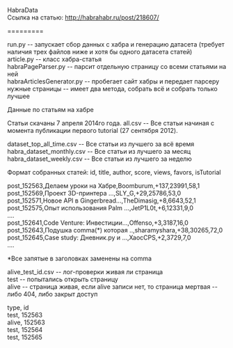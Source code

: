 HabraData  
Ссылка на статью:
http://habrahabr.ru/post/218607/  

=========

run.py -- запускает сбор данных с хабра и генерацию датасета (требует наличия трех файлов ниже и хотя бы одного датасета статей)  
article.py -- класс хабра-статья  
habraPageParser.py -- парсит отдельную страницу со всеми статьями на ней  
habraArticlesGenerator.py -- пробегает сайт хабры и передает парсеру нужные страницы -- имеет два метода, собрать всё и собрать только лучшее

Данные по статьям на хабре

Статьи скачаны 7 апреля 2014го года.
all.csv -- Все статьи начиная с  момента публикации первого tutorial (27 сентября 2012).

dataset_top_all_time.csv  -- Все статьи из лучшего за всё время  
habra_dataset_monthly.csv -- Все статьи из лучшего за месяц  
habra_dataset_weekly.csv  -- Все статьи из лучшего за неделю

Формат собранных статей:
id, title, author, score, views, favors, isTutorial

post_152563,Делаем уроки на Хабре,Boomburum,+137,23991,58,1  
post_152569,Проект 3D-принтера ...,SLY_G,+29,25786,53,0  
post_152571,Новое API в Gingerbread...,TheDimasig,+8,6643,52,1  
post_152575,Опыт использования Palm ...,JetP1L0t,+6,12331,9,0  
....  
post_152641,Code Venture: Инвестиции...,Offenso,+3,3187,16,0  
post_152643,Подушка comma(*)  которая ..,sharamyshara,+38,30265,72,0  
post_152645,Case study: Дневник.ру и ...,XaocCPS,+2,3729,7,0  
....

*Все запятые в заголовках заменены на comma 


alive_test_id.csv -- лог-проверки живая ли страница  
test -- попытались открыть страницу  
alive -- страница живая, если alive записи нет, то страница мертвая -- либо 404, либо закрыт доступ  

type, id  
test, 152563  
alive, 152563  
test, 152564  
test, 152565  



